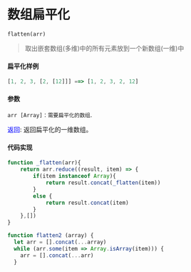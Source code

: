# 数组扁平化

<code>flatten(arr)</code>

> 取出嵌套数组(多维)中的所有元素放到一个新数组(一维)中

#### 扁平化样例
```javascript
[1, 2, 3, [2, [12]]] ==> [1, 2, 3, 2, 12]
```

#### 参数
<code>arr [Array]：需要扁平化的数组</code>.

<font color='blue'>返回</font>: 返回扁平化的一维数组。

#### 代码实现

```javascript
function _flatten(arr){
    return arr.reduce((result, item) => {
        if(item instanceof Array){
            return result.concat(_flatten(item))
        }
        else {
            return result.concat(item)
        }
    },[])
}
```

```javascript
function flatten2 (array) {
  let arr = [].concat(...array)
  while (arr.some(item => Array.isArray(item))) {
    arr = [].concat(...arr)
  }
 
```
